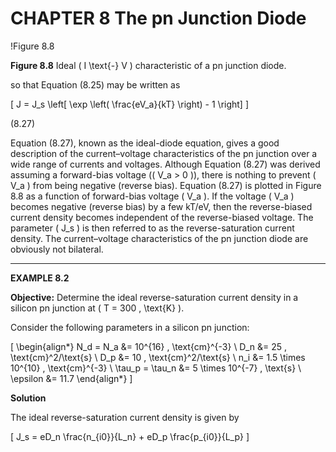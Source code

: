 # CHAPTER 8 The pn Junction Diode

!Figure 8.8

**Figure 8.8** Ideal \( I \text{-} V \) characteristic of a pn junction diode.

so that Equation (8.25) may be written as

\[
J = J_s \left[ \exp \left( \frac{eV_a}{kT} \right) - 1 \right]
\]

(8.27)

Equation (8.27), known as the ideal-diode equation, gives a good description of the current–voltage characteristics of the pn junction over a wide range of currents and voltages. Although Equation (8.27) was derived assuming a forward-bias voltage (\( V_a > 0 \)), there is nothing to prevent \( V_a \) from being negative (reverse bias). Equation (8.27) is plotted in Figure 8.8 as a function of forward-bias voltage \( V_a \). If the voltage \( V_a \) becomes negative (reverse bias) by a few kT/eV, then the reverse-biased current density becomes independent of the reverse-biased voltage. The parameter \( J_s \) is then referred to as the reverse-saturation current density. The current–voltage characteristics of the pn junction diode are obviously not bilateral.

----

**EXAMPLE 8.2**

**Objective:** Determine the ideal reverse-saturation current density in a silicon pn junction at \( T = 300 \, \text{K} \).

Consider the following parameters in a silicon pn junction:

\[
\begin{align*}
N_d = N_a &= 10^{16} \, \text{cm}^{-3} \\
D_n &= 25 \, \text{cm}^2/\text{s} \\
D_p &= 10 \, \text{cm}^2/\text{s} \\
n_i &= 1.5 \times 10^{10} \, \text{cm}^{-3} \\
\tau_p = \tau_n &= 5 \times 10^{-7} \, \text{s} \\
\epsilon &= 11.7
\end{align*}
\]

**Solution**

The ideal reverse-saturation current density is given by

\[
J_s = eD_n \frac{n_{i0}}{L_n} + eD_p \frac{p_{i0}}{L_p}
\]
